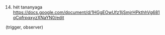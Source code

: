 14. hét tananyaga 
https://docs.google.com/document/d/1HGgEOwUfz1ljSmjrHPkthhVg681qCqfrpqxyzXNaYN0/edit

(trigger, observer)

